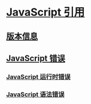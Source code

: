 # [JavaScript 引用](javascript-reference.md)
## [版本信息](javascript-version-information.md)
## [JavaScript 错误](javascript-errors.md)
### [JavaScript 运行时错误](javascript-run-time-errors.md)
### [JavaScript 语法错误](javascript-syntax-errors.md)